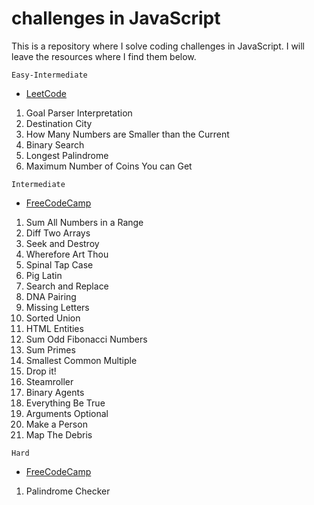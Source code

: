 # challenges in JavaScript
This is a repository where I solve coding challenges in JavaScript. I will leave the resources where I find them below. 

 `Easy-Intermediate`
* [LeetCode](https://leetcode.com/) 

1. Goal Parser Interpretation
2. Destination City
3. How Many Numbers are Smaller than the Current
4. Binary Search
5. Longest Palindrome
6. Maximum Number of Coins You can Get


 `Intermediate`
* [FreeCodeCamp](https://www.freecodecamp.org/learn/javascript-algorithms-and-data-structures/#intermediate-algorithm-scripting) 
1. Sum All Numbers in a Range
2. Diff Two Arrays
3. Seek and Destroy
4. Wherefore Art Thou
5. Spinal Tap Case
6. Pig Latin
7. Search and Replace
8. DNA Pairing
9. Missing Letters
10. Sorted Union
11. HTML Entities
12. Sum Odd Fibonacci Numbers
13. Sum Primes
14. Smallest Common Multiple
15. Drop it!
16. Steamroller
17. Binary Agents
18. Everything Be True
19. Arguments Optional
20. Make a Person
21. Map The Debris


`Hard`
* [FreeCodeCamp](https://www.freecodecamp.org/learn/javascript-algorithms-and-data-structures/#intermediate-algorithm-scripting) 
1. Palindrome Checker
